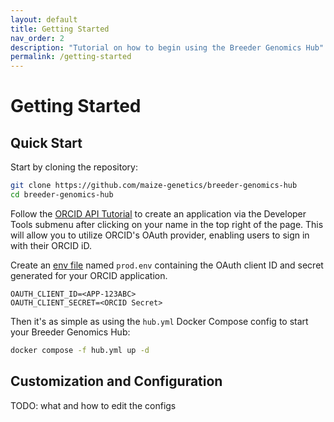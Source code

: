 ```yaml
---
layout: default
title: Getting Started
nav_order: 2
description: "Tutorial on how to begin using the Breeder Genomics Hub"
permalink: /getting-started
---
```


# Getting Started
## Quick Start
Start by cloning the repository:
```bash
git clone https://github.com/maize-genetics/breeder-genomics-hub
cd breeder-genomics-hub
```

Follow the [ORCID API Tutorial](https://info.orcid.org/documentation/api-tutorials/api-tutorial-get-and-authenticated-orcid-id/) to create an application via the Developer Tools submenu after clicking on your name in the top right of the page. This will allow you to utilize ORCID's OAuth provider, enabling users to sign in with their ORCID iD.

Create an [env file](https://docs.docker.com/compose/environment-variables/env-file/) named `prod.env` containing the OAuth client ID and secret generated for your ORCID application.
```env
OAUTH_CLIENT_ID=<APP-123ABC>
OAUTH_CLIENT_SECRET=<ORCID Secret>
```

Then it's as simple as using the `hub.yml` Docker Compose config to start your Breeder Genomics Hub:

```bash
docker compose -f hub.yml up -d
```

## Customization and Configuration
TODO: what and how to edit the configs